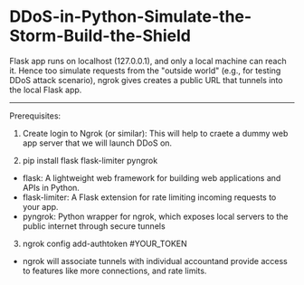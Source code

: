 # DDoS-in-Python-Simulate-the-Storm-Build-the-Shield



Flask app runs on localhost (127.0.0.1), and only a local machine can reach it. Hence too simulate requests from the "outside world" (e.g., for testing DDoS attack scenario), ngrok gives creates a public URL that tunnels into the local Flask app.
_________________________________________________________________________________________________________________________________________
Prerequisites:
1. Create login to Ngrok (or similar): This will help to craete a dummy web app server that we will launch DDoS on.

2. pip install flask flask-limiter pyngrok

- flask: A lightweight web framework for building web applications and APIs in Python.
- flask-limiter: A Flask extension for rate limiting incoming requests to your app.
- pyngrok: Python wrapper for ngrok, which exposes local servers to the public internet through secure tunnels

3. ngrok config add-authtoken #YOUR_TOKEN
- ngrok will associate tunnels with individual accountand provide access to features like more connections, and rate limits.



